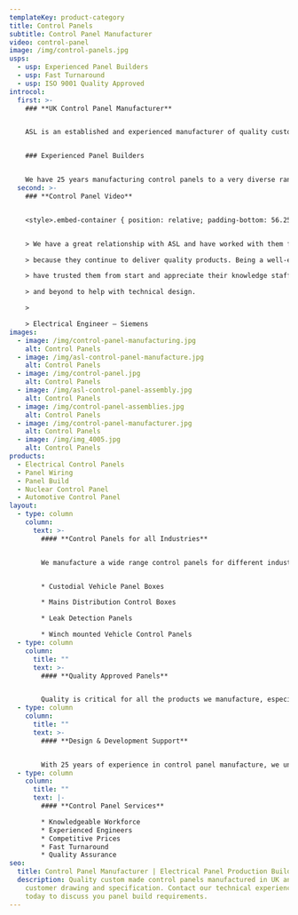 ```yaml
---
templateKey: product-category
title: Control Panels
subtitle: Control Panel Manufacturer
video: control-panel
image: /img/control-panels.jpg
usps:
  - usp: Experienced Panel Builders
  - usp: Fast Turnaround
  - usp: ISO 9001 Quality Approved
introcol:
  first: >-
    ### **UK Control Panel Manufacturer**


    ASL is an established and experienced manufacturer of quality custom-designed Control Panels. We have been building electrical control panels for 25 years and supply into some of the worlds most demanding and safety critical industries including Nuclear and Medical. We provide a personable service which is tailored to your specific requirements. Our technical control panel engineers are dedicated to work with customers from supporting the initial design, right through to prototype and volume production.


    ### Experienced Panel Builders


    We have 25 years manufacturing control panels to a very diverse range of industries, including Automotive, Nuclear, Utilities and Test & Measurement. Our experienced team of panel builders have an incredible amount of knowledge and understand the importance of quality.
  second: >-
    ### **Control Panel Video**


    <style>.embed-container { position: relative; padding-bottom: 56.25%; height: 0; overflow: hidden; max-width: 100%; } .embed-container iframe, .embed-container object, .embed-container embed { position: absolute; top: 0; left: 0; width: 100%; height: 100%; }</style><div class='embed-container'><iframe src='https://www.youtube.com/embed/BG1WAnAd6mI?loop=1&playlist=BG1WAnAd6mI' frameborder='0' allowfullscreen></iframe></div>


    > We have a great relationship with ASL and have worked with them for many years, simply

    > because they continue to deliver quality products. Being a well-established business, we

    > have trusted them from start and appreciate their knowledge staff, who have gone above

    > and beyond to help with technical design.

    >

    > Electrical Engineer – Siemens
images:
  - image: /img/control-panel-manufacturing.jpg
    alt: Control Panels
  - image: /img/asl-control-panel-manufacture.jpg
    alt: Control Panels
  - image: /img/control-panel.jpg
    alt: Control Panels
  - image: /img/asl-control-panel-assembly.jpg
    alt: Control Panels
  - image: /img/control-panel-assemblies.jpg
    alt: Control Panels
  - image: /img/control-panel-manufacturer.jpg
    alt: Control Panels
  - image: /img/img_4005.jpg
    alt: Control Panels
products:
  - Electrical Control Panels
  - Panel Wiring
  - Panel Build
  - Nuclear Control Panel
  - Automotive Control Panel
layout:
  - type: column
    column:
      text: >-
        #### **Control Panels for all Industries**


        We manufacture a wide range control panels for different industries and applications from electrical power stations, to criminal secure vehicles and swimming pools!


        * Custodial Vehicle Panel Boxes

        * Mains Distribution Control Boxes

        * Leak Detection Panels

        * Winch mounted Vehicle Control Panels
  - type: column
    column:
      title: ""
      text: >-
        #### **Quality Approved Panels**


        Quality is critical for all the products we manufacture, especially control panels. We deliver into industries including Nuclear and Utilities, so we have to take extra care ensuring that the products we produce will perform reliably under their conditions. As a trusted manufacturer of high reliability control panels, we are preferred supplier to an impressive list of blue-chip companies including; Aston Martin, Siemens and Vodafone.
  - type: column
    column:
      title: ""
      text: >-
        #### **Design & Development Support**


        With 25 years of experience in control panel manufacture, we understand that customers often need our expertise to support with design and development. Our technical engineers can visit on-site to discuss projects and help engineer the most cost-effective solution.
  - type: column
    column:
      title: ""
      text: |-
        #### **Control Panel Services**

        * Knowledgeable Workforce
        * Experienced Engineers
        * Competitive Prices
        * Fast Turnaround
        * Quality Assurance
seo:
  title: Control Panel Manufacturer | Electrical Panel Production Build
  description: Quality custom made control panels manufactured in UK and built to
    customer drawing and specification. Contact our technical experienced team
    today to discuss you panel build requirements.
---
```

